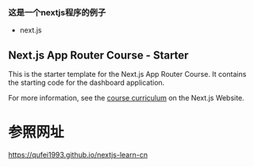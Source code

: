 ### 这是一个nextjs程序的例子

- next.js

## Next.js App Router Course - Starter

This is the starter template for the Next.js App Router Course. It contains the starting code for the dashboard application.

For more information, see the [course curriculum](https://nextjs.org/learn) on the Next.js Website.



# 参照网址
https://qufei1993.github.io/nextjs-learn-cn